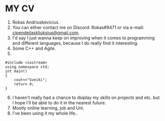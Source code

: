 # MY CV
1. Rokas Andriuskevicius.
2. You can either contact me on Discord: Rokas#9471 or via e-mail: cipendeilaskliuksius@gmail.com.
3. I'd say I just wanna keep on improving when it comes to programming and different languages, because I do really find it interesting.
4. Some C++ and Agile.
5. 
```
#include <iostream>
using namespace std;
int main()
{
    cout<<"Sveiki";
    return 0;
}
```
6. I haven't really had a chance to dsiplay my skills on projects and etc. but I hope I'll be able to do it in the nearest future.
7. Mostly online learning, job and Uni.
8. I've been using it my whole life..

